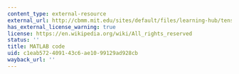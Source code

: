 ```yaml
---
content_type: external-resource
external_url: http://cbmm.mit.edu/sites/default/files/learning-hub/tensor-matlab.zip
has_external_license_warning: true
license: https://en.wikipedia.org/wiki/All_rights_reserved
status: ''
title: MATLAB code
uid: c1eab572-4091-43c6-ae10-99129ad928cb
wayback_url: ''
---
```

